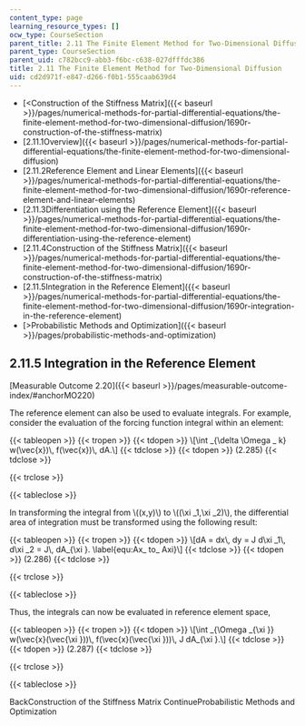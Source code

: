 ```yaml
---
content_type: page
learning_resource_types: []
ocw_type: CourseSection
parent_title: 2.11 The Finite Element Method for Two-Dimensional Diffusion
parent_type: CourseSection
parent_uid: c782bcc9-abb3-f6bc-c638-027dfffdc386
title: 2.11 The Finite Element Method for Two-Dimensional Diffusion
uid: cd2d971f-e847-d266-f0b1-555caab639d4
---
```


*   [\<Construction of the Stiffness Matrix]({{< baseurl >}}/pages/numerical-methods-for-partial-differential-equations/the-finite-element-method-for-two-dimensional-diffusion/1690r-construction-of-the-stiffness-matrix)
*   [2.11.1Overview]({{< baseurl >}}/pages/numerical-methods-for-partial-differential-equations/the-finite-element-method-for-two-dimensional-diffusion)
*   [2.11.2Reference Element and Linear Elements]({{< baseurl >}}/pages/numerical-methods-for-partial-differential-equations/the-finite-element-method-for-two-dimensional-diffusion/1690r-reference-element-and-linear-elements)
*   [2.11.3Differentiation using the Reference Element]({{< baseurl >}}/pages/numerical-methods-for-partial-differential-equations/the-finite-element-method-for-two-dimensional-diffusion/1690r-differentiation-using-the-reference-element)
*   [2.11.4Construction of the Stiffness Matrix]({{< baseurl >}}/pages/numerical-methods-for-partial-differential-equations/the-finite-element-method-for-two-dimensional-diffusion/1690r-construction-of-the-stiffness-matrix)
*   [2.11.5Integration in the Reference Element]({{< baseurl >}}/pages/numerical-methods-for-partial-differential-equations/the-finite-element-method-for-two-dimensional-diffusion/1690r-integration-in-the-reference-element)
*   [\>Probabilistic Methods and Optimization]({{< baseurl >}}/pages/probabilistic-methods-and-optimization)

2.11.5 Integration in the Reference Element
-------------------------------------------

[Measurable Outcome 2.20]({{< baseurl >}}/pages/measurable-outcome-index/#anchorMO220)

The reference element can also be used to evaluate integrals. For example, consider the evaluation of the forcing function integral within an element:

{{< tableopen >}}
{{< tropen >}}
{{< tdopen >}}
\\\[\\int \_{\\delta \\Omega \_ k} w(\\vec{x})\\, f(\\vec{x})\\, dA.\\\]
{{< tdclose >}}
{{< tdopen >}}
(2.285)
{{< tdclose >}}

{{< trclose >}}

{{< tableclose >}}

In transforming the integral from \\((x,y)\\) to \\((\\xi \_1,\\xi \_2)\\), the differential area of integration must be transformed using the following result:

{{< tableopen >}}
{{< tropen >}}
{{< tdopen >}}
\\\[dA = dx\\, dy = J d\\xi \_1\\, d\\xi \_2 = J\\, dA\_{\\xi }. \\label{equ:Ax\_ to\_ Axi}\\\]
{{< tdclose >}}
{{< tdopen >}}
(2.286)
{{< tdclose >}}

{{< trclose >}}

{{< tableclose >}}

Thus, the integrals can now be evaluated in reference element space,

{{< tableopen >}}
{{< tropen >}}
{{< tdopen >}}
\\\[\\int \_{\\Omega \_{\\xi }} w(\\vec{x}(\\vec{\\xi }))\\, f(\\vec{x}(\\vec{\\xi }))\\, J dA\_{\\xi }.\\\]
{{< tdclose >}}
{{< tdopen >}}
(2.287)
{{< tdclose >}}

{{< trclose >}}

{{< tableclose >}}

BackConstruction of the Stiffness Matrix ContinueProbabilistic Methods and Optimization